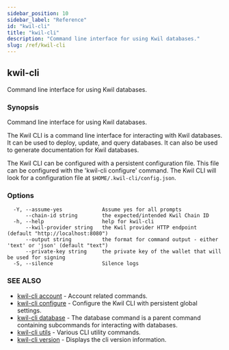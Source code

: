 ```yaml
---
sidebar_position: 10
sidebar_label: "Reference"
id: "kwil-cli"
title: "kwil-cli"
description: "Command line interface for using Kwil databases."
slug: /ref/kwil-cli
---
```


## kwil-cli

Command line interface for using Kwil databases.

### Synopsis

Command line interface for using Kwil databases.

The Kwil CLI is a command line interface for interacting with Kwil databases.  It can be used to deploy, update, and query databases.  It can also be used to generate documentation for Kwil databases.

The Kwil CLI can be configured with a persistent configuration file.  This file can be configured with the 'kwil-cli configure' command.  The Kwil CLI will look for a configuration file at `$HOME/.kwil-cli/config.json`.
	

### Options

```
  -Y, --assume-yes             Assume yes for all prompts
      --chain-id string        the expected/intended Kwil Chain ID
  -h, --help                   help for kwil-cli
      --kwil-provider string   the Kwil provider HTTP endpoint (default "http://localhost:8080")
      --output string          the format for command output - either 'text' or 'json' (default "text")
      --private-key string     the private key of the wallet that will be used for signing
  -S, --silence                Silence logs
```

### SEE ALSO

* [kwil-cli account](/docs/ref/kwil-cli/account)	 - Account related commands.
* [kwil-cli configure](/docs/ref/kwil-cli/configure)	 - Configure the Kwil CLI with persistent global settings.
* [kwil-cli database](/docs/ref/kwil-cli/database)	 - The database command is a parent command containing subcommands for interacting with databases.
* [kwil-cli utils](/docs/ref/kwil-cli/utils)	 - Various CLI utility commands.
* [kwil-cli version](/docs/ref/kwil-cli/version)	 - Displays the cli version information.

